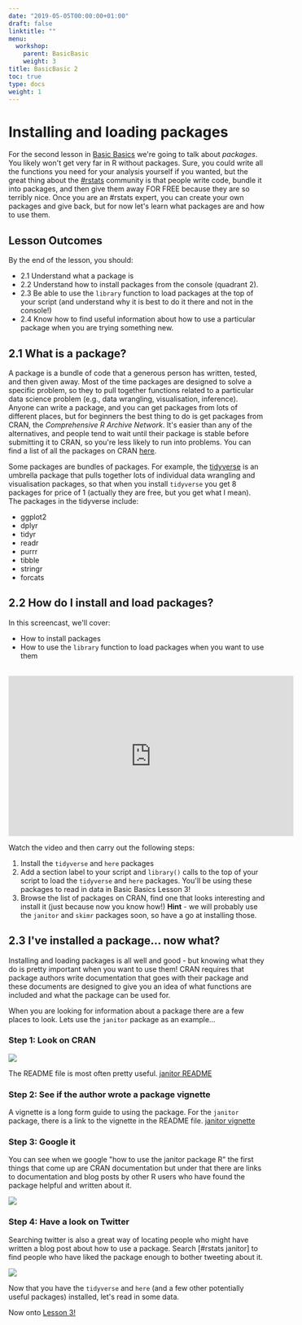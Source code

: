 ```yaml
---
date: "2019-05-05T00:00:00+01:00"
draft: false
linktitle: ""
menu:
  workshop:
    parent: BasicBasic
    weight: 3
title: BasicBasic 2
toc: true
type: docs
weight: 1
---
```


# Installing and loading packages

For the second lesson in [Basic Basics](/post/2018/11/05/basicbasics/) we're going to talk about *packages*. You likely won't get very far in R without packages. Sure, you could write all the functions you need for your analysis yourself if you wanted, but the great thing about the [#rstats](https://twitter.com/hashtag/rstats?src=hash) community is that people write code, bundle it into packages, and then give them away FOR FREE because they are so terribly nice. Once you are an #rstats expert, you can create your own packages and give back, but for now let's learn what packages are and how to use them. 

## Lesson Outcomes

By the end of the lesson, you should:

* 2.1 Understand what a package is
* 2.2 Understand how to install packages from the console (quadrant 2).
* 2.3 Be able to use the `library` function to load packages at the top of your script (and understand why it is best to do it there and not in the console!)
* 2.4 Know how to find useful information about how to use a particular package when you are trying something new. 

## 2.1 What is a package?

A package is a bundle of code that a generous person has written, tested, and then given away. Most of the time packages are designed to solve a specific problem, so they to pull together functions related to a particular data science problem (e.g., data wrangling, visualisation, inference). Anyone can write a package, and you can get packages from lots of different places, but for beginners the best thing to do is get packages from CRAN, the *Comprehensive R Archive Network*. It's easier than any of the alternatives, and people tend to wait until their package is stable before submitting it to CRAN, so you're less likely to run into problems. You can find a list of all the packages on CRAN [here](https://cran.r-project.org/). 

Some packages are bundles of packages. For example, the [tidyverse](https://www.tidyverse.org/packages/) is an umbrella package that pulls together lots of individual data wrangling and visualisation packages, so that when you install `tidyverse` you get 8 packages for price of 1 (actually they are free, but you get what I mean). The packages in the tidyverse include: 

  * ggplot2
  * dplyr
  * tidyr
  * readr
  * purrr
  * tibble
  * stringr
  * forcats

## 2.2 How do I install and load packages?

In this screencast, we'll cover:

  * How to install packages
  * How to use the `library` function to load packages when you want to use them 

<br>
<iframe width="560" height="315" src="https://www.youtube.com/embed/v6VygIgvoZU?rel=0&modestbranding=1" frameborder="0" allow="accelerometer; autoplay; encrypted-media; gyroscope; picture-in-picture" allowfullscreen></iframe>

Watch the video and then carry out the following steps:

1. Install the `tidyverse` and `here` packages
2. Add a section label to your script and `library()` calls to the top of your script to load the `tidyverse` and `here` packages. You'll be using these packages to read in data in Basic Basics Lesson 3!  
3. Browse the list of packages on CRAN, find one that looks interesting and install it (just because now you know how!) **Hint** - we will probably use the `janitor` and `skimr` packages soon, so have a go at installing those. 

## 2.3 I've installed a package... now what? 

Installing and loading packages is all well and good - but knowing what they do is pretty important when you want to use them! CRAN requires that package authors write documentation that goes with their package and these documents are designed to give you an idea of what functions are included and what the package can be used for. 

When you are looking for information about a package there are a few places to look. Lets use the `janitor` package as an example...

### Step 1: Look on CRAN 

![](/img/CRAN_janitor.png)

The README file is most often pretty useful. [janitor README](https://cran.r-project.org/web/packages/janitor/readme/README.html)

### Step 2: See if the author wrote a package vignette

A vignette is a long form guide to using the package. For the `janitor` package, there is a link to the vignette in the README file. [janitor vignette](http://sfirke.github.io/janitor/articles/janitor.html)

### Step 3: Google it 

You can see when we google "how to use the janitor package R" the first things that come up are CRAN documentation but under that there are links to documentation and blog posts by other R users who have found the package helpful and written about it. 

![](/img/google_janitor.png)


### Step 4: Have a look on Twitter

Searching twitter is also a great way of locating people who might have written a blog post about how to use a package. Search [#rstats janitor] to find people who have liked the package enough to bother tweeting about it. 

![](/img/twitter_janitor.png)


Now that you have the `tidyverse` and `here` (and a few other potentially useful packages) installed, let's read in some data. 


Now onto [Lesson 3!](/courses/workshop/01-BasicBasics-3/)





